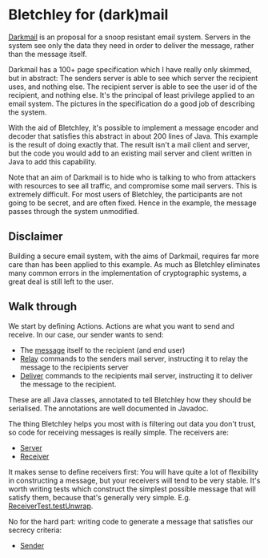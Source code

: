 
Bletchley for (dark)mail
========================

[Darkmail](http://darkmail.info/) is an proposal for a snoop resistant email
system. Servers in the system see only the data they need in order to deliver 
the message, rather than the message itself.

Darkmail has a 100+ page specification which I have really only skimmed, but
in abstract: The senders server is able to see which server the recipient uses,
and nothing else. The recipient server is able to see the user id of the 
recipient, and nothing else. It's the principal of least privilege applied to 
an email system. The pictures in the specification do a good job of describing
the system.

With the aid of Bletchley, it's possible to implement a message encoder and
decoder that satisfies this abstract in about 200 lines of Java.
This example is the result of doing exactly that. The result isn't a mail client
and server, but the code you would add to an existing mail server and client
written in Java to add this capability.

Note that an aim of Darkmail is to hide who is talking to who from attackers 
with resources to see all traffic, and compromise some mail servers. This
is extremely difficult. For most users of Bletchley, the participants are
not going to be secret, and are often fixed. Hence in the example, the
message passes through the system unmodified.

Disclaimer
----------
Building a secure email system, with the aims of Darkmail, requires far more
care than has been applied to this example. As much as Bletchley eliminates 
many common errors in the implementation of cryptographic systems, a great deal
is still left to the user.

Walk through
------------
We start by defining Actions. Actions are what you want to send and receive. In
our case, our sender wants to send:

* The [message](src/main/java/net/lshift/bletchley/mail/Message.java) itself to the recipient (and end user)
* [Relay](src/main/java/net/lshift/bletchley/mail/Relay.java) commands to the senders mail server, instructing it to relay the message
   to the recipients server
* [Deliver](src/main/java/net/lshift/bletchley/mail/Relay.java) commands to the recipients mail server, instructing it to deliver the
   message to the recipient.

These are all Java classes, annotated to tell Bletchley how they should be
serialised. The annotations are well documented in Javadoc.

The thing Bletchley helps you most with is filtering out data you don't trust,
so code for receiving messages is really simple. The receivers are:

* [Server](src/main/java/net/lshift/bletchley/mail/Server.java)
* [Receiver](src/main/java/net/lshift/bletchley/mail/Receiver.java)

It makes sense to define receivers first: You will have quite a lot of
flexibility in constructing a message, but your receivers will tend to be
very stable. It's worth writing tests which construct the simplest possible
message that will satisfy them, because that's generally very simple. E.g.
[ReceiverTest.testUnwrap](src/test/java/net/lshift/bletchley/mail/ReceiverTest.java).

No for the hard part: writing code to generate a message that satisfies our
secrecy criteria:

* [Sender](src/main/java/net/lshift/bletchley/mail/Sender.java)

